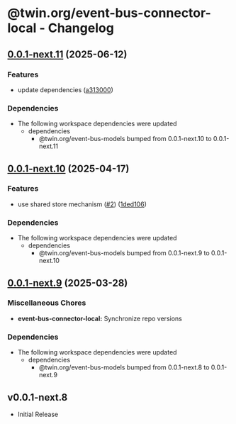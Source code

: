 # @twin.org/event-bus-connector-local - Changelog

## [0.0.1-next.11](https://github.com/twinfoundation/event-bus/compare/event-bus-connector-local-v0.0.1-next.10...event-bus-connector-local-v0.0.1-next.11) (2025-06-12)


### Features

* update dependencies ([a313000](https://github.com/twinfoundation/event-bus/commit/a313000b9c3264e8ed2602622219be2cefcf0474))


### Dependencies

* The following workspace dependencies were updated
  * dependencies
    * @twin.org/event-bus-models bumped from 0.0.1-next.10 to 0.0.1-next.11

## [0.0.1-next.10](https://github.com/twinfoundation/event-bus/compare/event-bus-connector-local-v0.0.1-next.9...event-bus-connector-local-v0.0.1-next.10) (2025-04-17)


### Features

* use shared store mechanism ([#2](https://github.com/twinfoundation/event-bus/issues/2)) ([1ded106](https://github.com/twinfoundation/event-bus/commit/1ded10684e8fab4a5138231e9f2ab49e43590f00))


### Dependencies

* The following workspace dependencies were updated
  * dependencies
    * @twin.org/event-bus-models bumped from 0.0.1-next.9 to 0.0.1-next.10

## [0.0.1-next.9](https://github.com/twinfoundation/event-bus/compare/event-bus-connector-local-v0.0.1-next.8...event-bus-connector-local-v0.0.1-next.9) (2025-03-28)


### Miscellaneous Chores

* **event-bus-connector-local:** Synchronize repo versions


### Dependencies

* The following workspace dependencies were updated
  * dependencies
    * @twin.org/event-bus-models bumped from 0.0.1-next.8 to 0.0.1-next.9

## v0.0.1-next.8

- Initial Release
